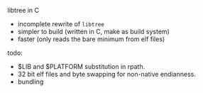 libtree in C
- incomplete rewrite of `libtree`
- simpler to build (written in C, make as build system)
- faster (only reads the bare minimum from elf files)

todo:
- $LIB and $PLATFORM substitution in rpath.
- 32 bit elf files and byte swapping for non-native endianness.
- bundling

